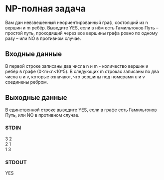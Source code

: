 # NP-полная задача
Вам дан невзвешенный неориентированный граф, состоящий из n вершин и m ребёр. Выведите YES, если в нём есть 
Гамильтонов Путь – простой путь, проходящий через все вершины графа ровно по одному разу – или NO в противном случае.

## Входные данные
В первой строке записаны два числа n и m - количество вершин и ребёр в графе (0<m<n<10^5). В следующих m строках записаны по два числа u и v, которые означают,
что вершины под номерами u и v соединены ребром.

## Выходные данные
В единственной строке выведите YES, если в графе есть Гамильтонов Путь, или NO в противном случае.

### STDIN
3 2  
2 1  
1 3

### STDOUT
YES
